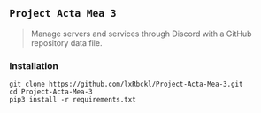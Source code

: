 ## `Project Acta Mea 3`
> Manage servers and services through Discord with a GitHub repository data file.

### Installation
```
git clone https://github.com/lxRbckl/Project-Acta-Mea-3.git
cd Project-Acta-Mea-3
pip3 install -r requirements.txt
```
